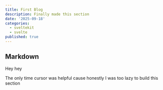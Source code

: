 ```yaml
---
title: First Blog
description: Finally made this section 
date: '2025-09-18'
categories:
  - sveltekit
  - svelte
published: true
---
```


## Markdown

Hey hey

The only time cursor was helpful cause honestly I was too lazy to build this section
